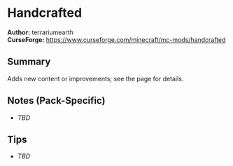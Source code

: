 # Handcrafted

**Author:** terrariumearth  
**CurseForge:** https://www.curseforge.com/minecraft/mc-mods/handcrafted

## Summary
Adds new content or improvements; see the page for details.

## Notes (Pack-Specific)
- _TBD_

## Tips
- _TBD_

